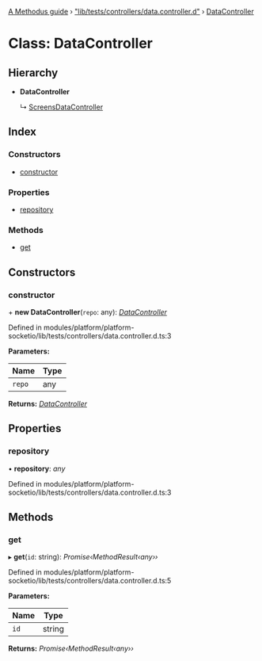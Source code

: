 [A Methodus guide](../README.md) › ["lib/tests/controllers/data.controller.d"](../modules/_lib_tests_controllers_data_controller_d_.md) › [DataController](_lib_tests_controllers_data_controller_d_.datacontroller.md)

# Class: DataController

## Hierarchy

* **DataController**

  ↳ [ScreensDataController](_lib_tests_controllers_screen_data_controller_d_.screensdatacontroller.md)

## Index

### Constructors

* [constructor](_lib_tests_controllers_data_controller_d_.datacontroller.md#constructor)

### Properties

* [repository](_lib_tests_controllers_data_controller_d_.datacontroller.md#repository)

### Methods

* [get](_lib_tests_controllers_data_controller_d_.datacontroller.md#get)

## Constructors

###  constructor

\+ **new DataController**(`repo`: any): *[DataController](_lib_tests_controllers_data_controller_d_.datacontroller.md)*

Defined in modules/platform/platform-socketio/lib/tests/controllers/data.controller.d.ts:3

**Parameters:**

Name | Type |
------ | ------ |
`repo` | any |

**Returns:** *[DataController](_lib_tests_controllers_data_controller_d_.datacontroller.md)*

## Properties

###  repository

• **repository**: *any*

Defined in modules/platform/platform-socketio/lib/tests/controllers/data.controller.d.ts:3

## Methods

###  get

▸ **get**(`id`: string): *Promise‹MethodResult‹any››*

Defined in modules/platform/platform-socketio/lib/tests/controllers/data.controller.d.ts:5

**Parameters:**

Name | Type |
------ | ------ |
`id` | string |

**Returns:** *Promise‹MethodResult‹any››*
